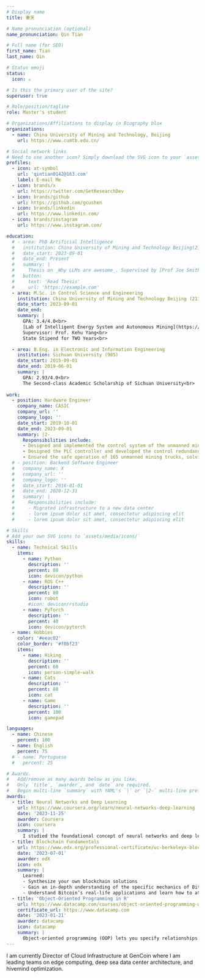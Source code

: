 ```yaml
---
# Display name
title: 秦天

# Name pronunciation (optional)
name_pronunciation: Qin Tian

# Full name (for SEO)
first_name: Tian
last_name: Qin

# Status emoji
status:
  icon: ☕️

# Is this the primary user of the site?
superuser: true

# Role/position/tagline
role: Master's student

# Organizations/Affiliations to display in Biography blox
organizations:
  - name: China University of Mining and Technology, Beijing
    url: https://www.cumtb.edu.cn/

# Social network links
# Need to use another icon? Simply download the SVG icon to your `assets/media/icons/` folder.
profiles:
  - icon: at-symbol
    url: 'qintian0142@163.com'
    label: E-mail Me
  - icon: brands/x
    url: https://twitter.com/GetResearchDev
  - icon: brands/github
    url: https://github.com/gcushen
  - icon: brands/linkedin
    url: https://www.linkedin.com/
  - icon: brands/instagram
    url: https://www.instagram.com/

education:
  # - area: PhD Artificial Intelligence
  #   institution: China University of Mining and Technology Beijing(211)
  #   date_start: 2023-09-01
  #   date_end: Present
  #   summary: |
  #     Thesis on _Why LLMs are awesome_. Supervised by [Prof Joe Smith](https://example.com). Presented papers at 5 IEEE conferences with the contributions being published in 2 Springer journals.
  #   button:
  #     text: 'Read Thesis'
  #     url: 'https://example.com'
  - area: M.Sc. in Control Science and Engineering
    institution: China University of Mining and Technology Beijing (211)
    date_start: 2023-09-01
    date_end: 
    summary: |
      GPA: 3.4/4.0<br>
      [Lab of Intelligent Energy System and Autonomous Mining](https://www.researchgate.net/lab/Lab-of-Intelligent-Energy-System-and-Autonomous-Mining-Kehu-Yang)<br>
      Supervisor: Prof. Kehu Yang<br>
      State Stipend for TWO Years<br>

  - area: B.Eng. in Electronic and Information Engineering
    institution: Sichuan University (985)
    date_start: 2015-09-01
    date_end: 2019-06-01
    summary: |
      GPA: 2.93/4.0<br>
      The Second-class Academic Scholarship of Sichuan University<br>
    
work:
  - position: Hardware Engineer
    company_name: CASIC
    company_url: ''
    company_logo: ''
    date_start: 2019-10-01
    date_end: 2023-09-01
    summary: |2-
      Responsibilities include:
      - Designed and implemented the control system of the unmanned mining truck.
      - Designed the PLC controller and developed the control redundancy system
      - Ensured the safe operation of 165 unmanned mining trucks, solving technical issues like communication disconnections and malfunctions.
  # - position: Backend Software Engineer
  #   company_name: X
  #   company_url: ''
  #   company_logo: ''
  #   date_start: 2016-01-01
  #   date_end: 2020-12-31
  #   summary: |
  #     Responsibilities include:
  #     - Migrated infrastructure to a new data center
  #     - lorem ipsum dolor sit amet, consectetur adipiscing elit
  #     - lorem ipsum dolor sit amet, consectetur adipiscing elit

# Skills
# Add your own SVG icons to `assets/media/icons/`
skills:
  - name: Technical Skills
    items:
      - name: Python
        description: ''
        percent: 80
        icon: devicon/python
      - name: ROS C++
        description: ''
        percent: 80
        icon: robot
        #icon: devicon/rstudio
      - name: PyTorch
        description: ''
        percent: 40
        icon: devicon/pytorch
  - name: Hobbies
    color: '#eeac02'
    color_border: '#f0bf23'
    items:
      - name: Hiking
        description: ''
        percent: 60
        icon: person-simple-walk
      - name: Cats
        description: ''
        percent: 80
        icon: cat
      - name: Game
        description: ''
        percent: 100
        icon: gamepad

languages:
  - name: Chinese
    percent: 100
  - name: English
    percent: 75
  # - name: Portuguese
  #   percent: 25

# Awards.
#   Add/remove as many awards below as you like.
#   Only `title`, `awarder`, and `date` are required.
#   Begin multi-line `summary` with YAML's `|` or `|2-` multi-line prefix and indent 2 spaces below.
awards:
  - title: Neural Networks and Deep Learning
    url: https://www.coursera.org/learn/neural-networks-deep-learning
    date: '2023-11-25'
    awarder: Coursera
    icon: coursera
    summary: |
      I studied the foundational concept of neural networks and deep learning. By the end, I was familiar with the significant technological trends driving the rise of deep learning; build, train, and apply fully connected deep neural networks; implement efficient (vectorized) neural networks; identify key parameters in a neural network’s architecture; and apply deep learning to your own applications.
  - title: Blockchain Fundamentals
    url: https://www.edx.org/professional-certificate/uc-berkeleyx-blockchain-fundamentals
    date: '2023-07-01'
    awarder: edX
    icon: edx
    summary: |
      Learned:
      - Synthesize your own blockchain solutions
      - Gain an in-depth understanding of the specific mechanics of Bitcoin
      - Understand Bitcoin’s real-life applications and learn how to attack and destroy Bitcoin, Ethereum, smart contracts and Dapps, and alternatives to Bitcoin’s Proof-of-Work consensus algorithm
  - title: 'Object-Oriented Programming in R'
    url: https://www.datacamp.com/courses/object-oriented-programming-with-s3-and-r6-in-r
    certificate_url: https://www.datacamp.com
    date: '2023-01-21'
    awarder: datacamp
    icon: datacamp
    summary: |
      Object-oriented programming (OOP) lets you specify relationships between functions and the objects that they can act on, helping you manage complexity in your code. This is an intermediate level course, providing an introduction to OOP, using the S3 and R6 systems. S3 is a great day-to-day R programming tool that simplifies some of the functions that you write. R6 is especially useful for industry-specific analyses, working with web APIs, and building GUIs.
---
```


I am currently Director of Cloud Infrastructure at GenCoin where I am leading teams on edge computing, deep sea data center architecture, and hivemind optimization.
